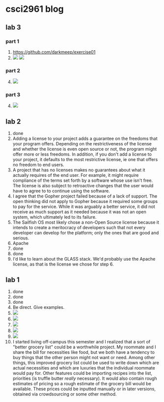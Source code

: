 # csci2961 blog

## lab 3
### part 1

1. https://github.com/darkmeep/exercise01
4. ![](http://i.imgur.com/envtE1s.png)
    ![](http://i.imgur.com/bl0XcBg.png)

### part 2
4. ![](http://i.imgur.com/JHC0fwd.png)

### part 3
4. ![](https://github.com/darkmeep/courseproject)

## lab 2

1. done
2. Adding a license to your project adds a guarantee on the freedoms that your program offers. Depending on the restrictiveness of the license and whether the license is even open source or not, the program might offer more or less freedoms. In addition, if you don't add a license to your project, it defaults to the most restrictive license, ie one that offers no freedom to end users.
3. A project that has no licenses makes no guarantees about what it actually requires of the end user. For example, it might require compliance of the terms set forth by a software whose use isn't free. The license is also subject to retroactive changes that the user would have to agree to to continue using the software.
4. I agree that the Gopher project failed because of a lack of support. The open thinking did not apply to Gopher because it required some groups to pay for the service. While it was arguably a better service, it did not receive as much support as it needed because it was not an open system, which ultimately led to its failure.
5. The Sailfish OS most likely chose a non-Open Source license because it intends to create a meritocracy of developers such that not every developer can develop for the platform; only the ones that are good and serious.
6. Apache
7. done
8. done
9. I'd like to learn about the GLASS stack. We'd probably use the Apache license, as that is the license we chose for step 6.

## lab 1

1. done
2. done
3. done
4. Be direct.
    Give examples.
5. ![](http://i.imgur.com/5tQXiek.png)
6. ![](http://i.imgur.com/de7MKNW.png)
7. ![](http://i.imgur.com/vDcleuf.png)
8. ![](http://i.imgur.com/QaekLXF.png)
9. ![](http://i.imgur.com/H7CHwL4.png)
10. I started living off-campus this semester and I realized that a sort of "better grocery list" could be a worthwhile project. My roommate and I share the bill for necessities like food, but we both have a tendency to buy things that the other person might not want or need. Among other things, this improved grocery list could be used to write down which are actual necessities and which are luxuries that the individual roommate would pay for. Other features could be importing recipes into the list, priorities (is truffle butter *really* necessary). It would also contain rough estimates of pricing so a rough estimate of the grocery bill would be available. These prices could be inputted manually or in later versions, obtained via crowdsourcing or some other method.
